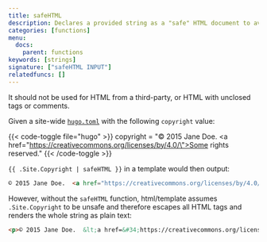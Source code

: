 ```yaml
---
title: safeHTML
description: Declares a provided string as a "safe" HTML document to avoid escaping by Go templates.
categories: [functions]
menu:
  docs:
    parent: functions
keywords: [strings]
signature: ["safeHTML INPUT"]
relatedfuncs: []
---
```


It should not be used for HTML from a third-party, or HTML with unclosed tags or comments.

Given a site-wide [`hugo.toml`][config] with the following `copyright` value:

{{< code-toggle file="hugo" >}}
copyright = "© 2015 Jane Doe.  <a href=\"https://creativecommons.org/licenses/by/4.0/\">Some rights reserved</a>."
{{< /code-toggle >}}

`{{ .Site.Copyright | safeHTML }}` in a template would then output:

```html
© 2015 Jane Doe.  <a href="https://creativecommons.org/licenses/by/4.0/">Some rights reserved</a>.
```

However, without the `safeHTML` function, html/template assumes `.Site.Copyright` to be unsafe and therefore escapes all HTML tags and renders the whole string as plain text:

```html
<p>© 2015 Jane Doe.  &lt;a href=&#34;https://creativecommons.org/licenses by/4.0/&#34;&gt;Some rights reserved&lt;/a&gt;.</p>
```

[config]: /getting-started/configuration/
